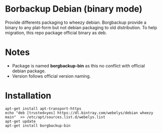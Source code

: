 # Borbackup Debian (binary mode)

Provide differents packaging to wheezy debian.
Borgbackup provide a binary to any plat-form but not debian packaging to old distribution. To help migration, this repo package official binary as deb.

# Notes

* Package is named **borgbackup-bin** as this no conflict with official debian package. 
* Version follows official version naming.


# Installation

```
apt-get install apt-transport-https
echo "deb [trusted=yes] https://dl.bintray.com/webelys/debian wheezy main"  >> /etc/apt/sources.list.d/webelys.list
apt-get update
apt-get install borgbackup-bin 
``` 
